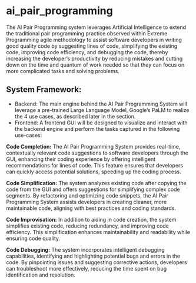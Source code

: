 
# ai_pair_programming

The AI Pair Programming system leverages Artificial Intelligence to extend the traditional pair programming practice observed within Extreme Programming agile methodology to assist software developers in writing good quality code by suggesting lines of code, simplifying the existing code, improving code efficiency, and debugging the code, thereby increasing the developer’s productivity by reducing mistakes and cutting down on the time and quantum of work needed so that they can focus on more complicated tasks and solving problems.

## System Framework:
- Backend: The main engine behind the AI Pair Programming System will leverage a pre-trained Large Language Model, Google’s PaLM to realize the 4 use cases, as described later in the section.
- Frontend: A frontend GUI will be designed to visualize and interact with the backend engine and perform the tasks captured in the following use-cases:
  
**Code Completion:** The AI Pair Programming System provides real-time, contextually relevant code suggestions to software developers through the GUI, enhancing their coding experience by offering intelligent recommendations for lines of code. This feature ensures that developers can quickly access potential solutions, speeding up the coding process.

**Code Simplification:** The system analyzes existing code after copying the code from the GUI and offers suggestions for simplifying complex code segments. By refactoring and optimizing code snippets, the AI Pair Programming System assists developers in creating cleaner, more maintainable code, aligning with best practices and coding standards.

**Code Improvisation:** In addition to aiding in code creation, the system simplifies existing code, reducing redundancy, and improving code efficiency. This simplification enhances maintainability and readability while ensuring code quality.

**Code Debugging:** The system incorporates intelligent debugging capabilities, identifying and highlighting potential bugs and errors in the code. By pinpointing issues and suggesting corrective actions, developers can troubleshoot more effectively, reducing the time spent on bug identification and resolution.
